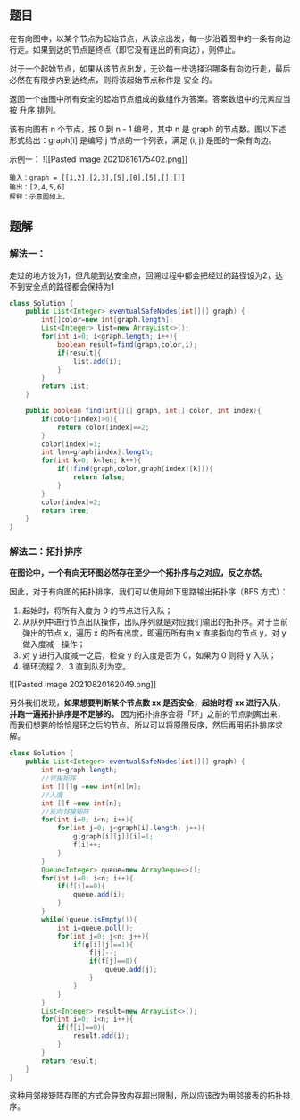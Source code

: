 ## 题目
在有向图中，以某个节点为起始节点，从该点出发，每一步沿着图中的一条有向边行走。如果到达的节点是终点（即它没有连出的有向边），则停止。

对于一个起始节点，如果从该节点出发，无论每一步选择沿哪条有向边行走，最后必然在有限步内到达终点，则将该起始节点称作是 安全 的。

返回一个由图中所有安全的起始节点组成的数组作为答案。答案数组中的元素应当按 升序 排列。

该有向图有 n 个节点，按 0 到 n - 1 编号，其中 n 是 graph 的节点数。图以下述形式给出：graph[i] 是编号 j 节点的一个列表，满足 (i, j) 是图的一条有向边。

示例一：
![[Pasted image 20210816175402.png]]
```shell
输入：graph = [[1,2],[2,3],[5],[0],[5],[],[]]
输出：[2,4,5,6]
解释：示意图如上。
```
## 题解
### 解法一：

走过的地方设为1，但凡能到达安全点，回溯过程中都会把经过的路径设为2，达不到安全点的路径都会保持为1
```java
class Solution {
    public List<Integer> eventualSafeNodes(int[][] graph) {
        int[]color=new int[graph.length];
        List<Integer> list=new ArrayList<>();
        for(int i=0; i<graph.length; i++){
            boolean result=find(graph,color,i);
            if(result){
                list.add(i);
            }
        }
        return list;
    }

    public boolean find(int[][] graph, int[] color, int index){
        if(color[index]>0){
            return color[index]==2;
        }
        color[index]=1;
        int len=graph[index].length;
        for(int k=0; k<len; k++){
            if(!find(graph,color,graph[index][k])){
                return false;
            }
        }
        color[index]=2;
        return true;
    }
}
```
### 解法二：拓扑排序

**在图论中，一个有向无环图必然存在至少一个拓扑序与之对应，反之亦然。**

因此，对于有向图的拓扑排序，我们可以使用如下思路输出拓扑序（BFS 方式）：

1. 起始时，将所有入度为 0 的节点进行入队；
2. 从队列中进行节点出队操作，出队序列就是对应我们输出的拓扑序。对于当前弹出的节点 x，遍历 x 的所有出度，即遍历所有由 x 直接指向的节点 y，对 y 做入度减一操作；
3. 对 y 进行入度减一之后，检查 y 的入度是否为 0，如果为 0 则将 y 入队；
4. 循环流程 2、3 直到队列为空。

![[Pasted image 20210820162049.png]]

另外我们发现，**如果想要判断某个节点数 xx 是否安全，起始时将 xx 进行入队，并跑一遍拓扑排序是不足够的。** 因为拓扑排序会将「环」之前的节点剥离出来，而我们想要的恰恰是环之后的节点。所以可以将原图反序，然后再用拓扑排序求解。
```java
class Solution {
    public List<Integer> eventualSafeNodes(int[][] graph) {
        int n=graph.length;
        //邻接矩阵
        int [][]g =new int[n][n];
        //入度
        int []f =new int[n];
        //反向邻接矩阵
        for(int i=0; i<n; i++){
            for(int j=0; j<graph[i].length; j++){
                g[graph[i][j]][i]=1;
                f[i]++;
            }
        }
        Queue<Integer> queue=new ArrayDeque<>();
        for(int i=0; i<n; i++){
            if(f[i]==0){
                queue.add(i);
            }
        }
        while(!queue.isEmpty()){
            int i=queue.poll();
            for(int j=0; j<n; j++){
                if(g[i][j]==1){
                    f[j]--;
                    if(f[j]==0){
                        queue.add(j);
                    }
                }
            }
        }
        List<Integer> result=new ArrayList<>();
        for(int i=0; i<n; i++){
            if(f[i]==0){
                result.add(i);
            }
        }
        return result;
    }
}
```
这种用邻接矩阵存图的方式会导致内存超出限制，所以应该改为用邻接表的拓扑排序。